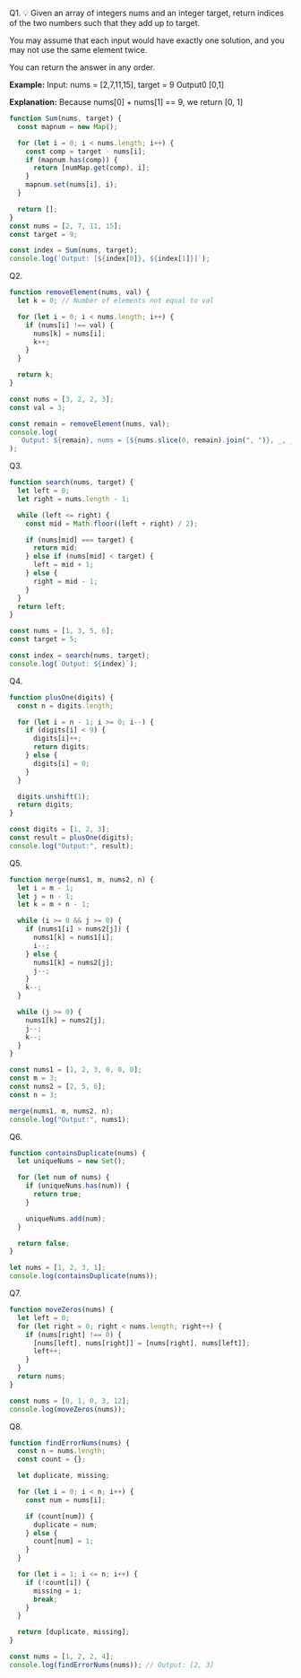 Q1.
💡 Given an array of integers nums and an integer target, return indices of the two numbers such that they add up to target.

You may assume that each input would have exactly one solution, and you may not use the same element twice.

You can return the answer in any order.

**Example:**
Input: nums = [2,7,11,15], target = 9
Output0 [0,1]

**Explanation:** Because nums[0] + nums[1] == 9, we return [0, 1]

```javascript
function Sum(nums, target) {
  const mapnum = new Map();

  for (let i = 0; i < nums.length; i++) {
    const comp = target - nums[i];
    if (mapnum.has(comp)) {
      return [numMap.get(comp), i];
    }
    mapnum.set(nums[i], i);
  }

  return [];
}
const nums = [2, 7, 11, 15];
const target = 9;

const index = Sum(nums, target);
console.log(`Output: [${index[0]}, ${index[1]}]`);
```

Q2.

```javascript
function removeElement(nums, val) {
  let k = 0; // Number of elements not equal to val

  for (let i = 0; i < nums.length; i++) {
    if (nums[i] !== val) {
      nums[k] = nums[i];
      k++;
    }
  }

  return k;
}

const nums = [3, 2, 2, 3];
const val = 3;

const remain = removeElement(nums, val);
console.log(
  `Output: ${remain}, nums = [${nums.slice(0, remain).join(", ")}, _, _]`
);
```

Q3.

```javascript
function search(nums, target) {
  let left = 0;
  let right = nums.length - 1;

  while (left <= right) {
    const mid = Math.floor((left + right) / 2);

    if (nums[mid] === target) {
      return mid;
    } else if (nums[mid] < target) {
      left = mid + 1;
    } else {
      right = mid - 1;
    }
  }
  return left;
}

const nums = [1, 3, 5, 6];
const target = 5;

const index = search(nums, target);
console.log(`Output: ${index}`);
```

Q4.

```javascript
function plusOne(digits) {
  const n = digits.length;

  for (let i = n - 1; i >= 0; i--) {
    if (digits[i] < 9) {
      digits[i]++;
      return digits;
    } else {
      digits[i] = 0;
    }
  }

  digits.unshift(1);
  return digits;
}

const digits = [1, 2, 3];
const result = plusOne(digits);
console.log("Output:", result);
```

Q5.

```javascript
function merge(nums1, m, nums2, n) {
  let i = m - 1;
  let j = n - 1;
  let k = m + n - 1;

  while (i >= 0 && j >= 0) {
    if (nums1[i] > nums2[j]) {
      nums1[k] = nums1[i];
      i--;
    } else {
      nums1[k] = nums2[j];
      j--;
    }
    k--;
  }

  while (j >= 0) {
    nums1[k] = nums2[j];
    j--;
    k--;
  }
}

const nums1 = [1, 2, 3, 0, 0, 0];
const m = 3;
const nums2 = [2, 5, 6];
const n = 3;

merge(nums1, m, nums2, n);
console.log("Output:", nums1);
```

Q6.

```javascript
function containsDuplicate(nums) {
  let uniqueNums = new Set();

  for (let num of nums) {
    if (uniqueNums.has(num)) {
      return true;
    }

    uniqueNums.add(num);
  }

  return false;
}

let nums = [1, 2, 3, 1];
console.log(containsDuplicate(nums));
```

Q7.

```javascript
function moveZeros(nums) {
  let left = 0;
  for (let right = 0; right < nums.length; right++) {
    if (nums[right] !== 0) {
      [nums[left], nums[right]] = [nums[right], nums[left]];
      left++;
    }
  }
  return nums;
}

const nums = [0, 1, 0, 3, 12];
console.log(moveZeros(nums));
```

Q8.

```javascript
function findErrorNums(nums) {
  const n = nums.length;
  const count = {};

  let duplicate, missing;

  for (let i = 0; i < n; i++) {
    const num = nums[i];

    if (count[num]) {
      duplicate = num;
    } else {
      count[num] = 1;
    }
  }

  for (let i = 1; i <= n; i++) {
    if (!count[i]) {
      missing = i;
      break;
    }
  }

  return [duplicate, missing];
}

const nums = [1, 2, 2, 4];
console.log(findErrorNums(nums)); // Output: [2, 3]
```
